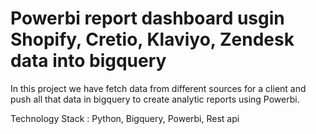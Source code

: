 # Powerbi report dashboard usgin Shopify, Cretio, Klaviyo, Zendesk data into bigquery
In this project we have fetch data from different sources for a client and push all that data in bigquery to create analytic reports using Powerbi.

Technology Stack : Python, Bigquery, Powerbi, Rest api
